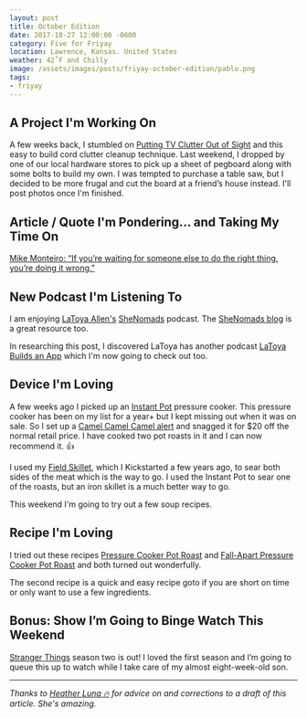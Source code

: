```yaml
---
layout: post
title: October Edition
date: 2017-10-27 12:00:00 -0600
category: Five for Friyay
location: Lawrence, Kansas. United States
weather: 42˚F and Chilly
image: /assets/images/posts/friyay-october-edition/pablo.png
tags:
- friyay
---
```


## A Project I'm Working On

A few weeks back, I stumbled on [Putting TV Clutter Out of Sight](https://thomaspark.co/2017/10/putting-tv-clutter-out-of-sight/) and this easy to build cord clutter cleanup technique. Last weekend, I dropped by one of our local hardware stores to pick up a sheet of pegboard along with some bolts to build my own. I was tempted to purchase a table saw, but I decided to be more frugal and cut the board at a friend’s house instead. I'll post photos once I'm finished.

## Article / Quote I'm Pondering... and Taking My Time On

[Mike Monteiro: “If you’re waiting for someone else to do the right thing, you’re doing it wrong.”](https://medium.com/aigadc/mike-monteiro-if-youre-waiting-for-someone-else-to-do-the-right-thing-you-re-doing-it-wrong-8ab2b94d98cf)

## New Podcast I'm Listening To

I am enjoying [LaToya Allen's](https://twitter.com/LAbuildsAnApp) [SheNomads](https://shenomads.com/category/podcast/) podcast. The [SheNomads blog](https://shenomads.com/) is a great resource too. 

In researching this post, I discovered LaToya has another podcast [LaToya Builds an App](https://itunes.apple.com/us/podcast/latoya-builds-an-app/id1289059517?mt=2) which I'm now going to check out too.

## Device I'm Loving

A few weeks ago I picked up an [Instant Pot](https://www.amazon.com/Instant-Pot-Multi-Use-Programmable-Pressure/dp/B00FLYWNYQ?tag={{site.amazon_affiliate_id}}) pressure cooker. This pressure cooker has been on my list for a year+ but I kept missing out when it was on sale. So I set up a [Camel Camel Camel alert](https://camelcamelcamel.com/Instant-Pot-Multi-Use-Programmable-Pressure/product/B00FLYWNYQ) and snagged it for $20 off the normal retail price. I have cooked two pot roasts in it and I can now recommend it. :thumbsup: 

I used my [Field Skillet](https://fieldcompany.com/), which I Kickstarted a few years ago, to sear both sides of the meat which is the way to go. I used the Instant Pot to sear one of the roasts, but an iron skillet is a much better way to go.

This weekend I'm going to try out a few soup recipes.

## Recipe I'm Loving

I tried out these recipes [Pressure Cooker Pot Roast](https://www.pressurecookrecipes.com/pressure-cooker-pot-roast/) and [Fall-Apart Pressure Cooker Pot Roast](http://healinggourmet.com/healthy-recipes/fall-apart-pressure-cooker-pot-roast/) and both turned out wonderfully.

The second recipe is a quick and easy recipe goto if you are short on time or only want to use a few ingredients. 

## Bonus: Show I’m Going to Binge Watch This Weekend

[Stranger Things](https://www.netflix.com/title/80057281) season two is out! I loved the first season and I’m going to queue this up to watch while I take care of my almost eight-week-old son. 

----

*Thanks to [Heather Luna :fire:](https://twitter.com/h34th3r329) for advice on and corrections to a draft of this article. She's amazing.*
